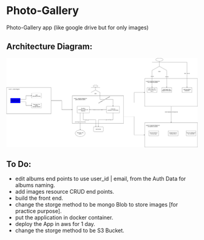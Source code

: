 # Photo-Gallery
Photo-Gallery app (like google drive but for only images)

## Architecture Diagram:
![Architecture_Diagram](https://github.com/Ahmed-Araby/Photo-Gallery/blob/master/photo-gallery_Architecture_Diagram.png)


## To Do:
* edit albums end points to use user_id | email, from the Auth Data for albums naming.
* add images resource CRUD end points.
* build the front end.
* change the storge method to be mongo Blob to store images [for practice purpose].
* put the application in docker container.
* deploy the App in aws for 1 day.
* change the storge method to be S3 Bucket.

